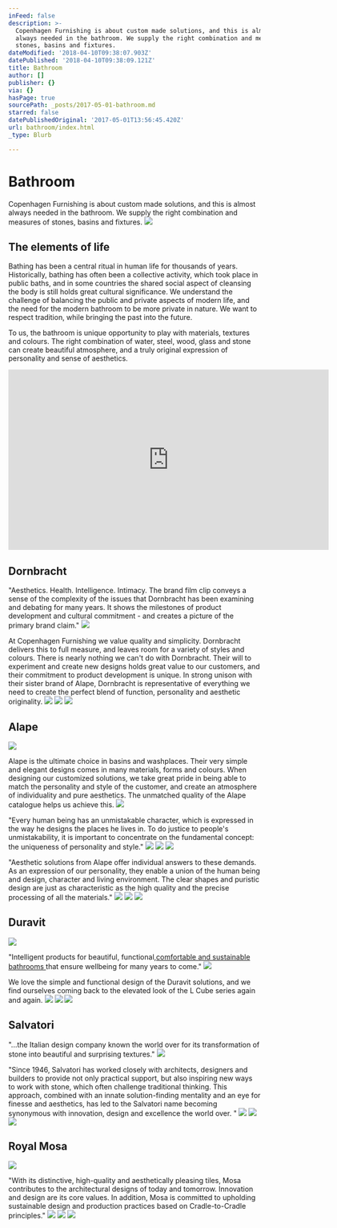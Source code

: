 ```yaml
---
inFeed: false
description: >-
  Copenhagen Furnishing is about custom made solutions, and this is almost
  always needed in the bathroom. We supply the right combination and measures of
  stones, basins and fixtures.
dateModified: '2018-04-10T09:38:07.903Z'
datePublished: '2018-04-10T09:38:09.121Z'
title: Bathroom
author: []
publisher: {}
via: {}
hasPage: true
sourcePath: _posts/2017-05-01-bathroom.md
starred: false
datePublishedOriginal: '2017-05-01T13:56:45.420Z'
url: bathroom/index.html
_type: Blurb

---
```

# Bathroom

Copenhagen Furnishing is about custom made solutions, and this is almost always needed in the bathroom. We supply the right combination and measures of stones, basins and fixtures.
![](https://the-grid-user-content.s3-us-west-2.amazonaws.com/a038a1ce-9493-4260-bc06-b3a7e2cc9955.jpg)

## The elements of life

Bathing has been a central ritual in human life for thousands of years.   
Historically, bathing has often been a collective activity, which took place in public baths, and in some countries the shared social aspect of cleansing the body is still holds great cultural significance. We understand the challenge of balancing the public and private aspects of modern life, and the need for the modern bathroom to be more private in nature. We want to respect tradition, while bringing the past into the future.

To us, the bathroom is unique opportunity to play with materials, textures and colours. The right combination of water, steel, wood, glass and stone can create beautiful atmosphere, and a truly original expression of personality and sense of aesthetics.

<iframe src="https://cdn.embedly.com/widgets/media.html?src=https%3A%2F%2Fwww.youtube.com%2Fembed%2FYVh4TWiGG58%3Ffeature%3Doembed&amp;url=http%3A%2F%2Fwww.youtube.com%2Fwatch%3Fv%3DYVh4TWiGG58&amp;image=https%3A%2F%2Fi.ytimg.com%2Fvi%2FYVh4TWiGG58%2Fhqdefault.jpg&amp;key=b7d04c9b404c499eba89ee7072e1c4f7&amp;type=text%2Fhtml&amp;schema=youtube" width="640" height="360" scrolling="no" frameborder="0" allowfullscreen="" style=""></iframe>

## Dornbracht

"Aesthetics. Health. Intelligence. Intimacy. The brand film clip conveys a sense of the complexity of the issues that Dornbracht has been examining and debating for many years. It shows the milestones of product development and cultural commitment - and creates a picture of the primary brand claim."
![](https://the-grid-user-content.s3-us-west-2.amazonaws.com/5d9331e4-8432-4b33-bb7e-4643995712f4.jpg)

At Copenhagen Furnishing we value quality and simplicity. Dornbracht delivers this to full measure, and leaves room for a variety of styles and colours. There is nearly nothing we can't do with Dornbracht. Their will to experiment and create new designs holds great value to our customers, and their commitment to product development is unique. In strong unison with their sister brand of Alape, Dornbracht is representative of everything we need to create the perfect blend of function, personality and aesthetic originality.
![](https://the-grid-user-content.s3-us-west-2.amazonaws.com/a9ea16b2-f99c-48eb-b974-6096747e816b.jpg)
![](https://the-grid-user-content.s3-us-west-2.amazonaws.com/513c6117-385c-4971-9b09-d7335c212ac7.jpg)
![](https://the-grid-user-content.s3-us-west-2.amazonaws.com/c15347fb-7506-4bda-a699-de1c093c6a55.jpg)

## Alape
![](https://the-grid-user-content.s3-us-west-2.amazonaws.com/ee025ba4-aa23-41d3-ae7f-729466ca12c2.jpg)

Alape is the ultimate choice in basins and washplaces. Their very simple and elegant designs comes in many materials, forms and colours. When designing our customized solutions, we take great pride in being able to match the personality and style of the customer, and create an atmosphere of individuality and pure aesthetics. The unmatched quality of the Alape catalogue helps us achieve this.
![](https://the-grid-user-content.s3-us-west-2.amazonaws.com/dd5074f5-0ecd-4f9e-8095-cc55aa2fedcd.jpg)

"Every human being has an unmistakable character, which is expressed in the way he designs the places he lives in. To do justice to people's unmistakability, it is important to concentrate on the fundamental concept: the uniqueness of personality and style."
![](https://the-grid-user-content.s3-us-west-2.amazonaws.com/278d406d-c135-4f3e-9576-7ab83eb75530.jpg)
![](https://the-grid-user-content.s3-us-west-2.amazonaws.com/9cb47731-223c-4001-ab44-2d458b3b19c0.jpg)
![](https://the-grid-user-content.s3-us-west-2.amazonaws.com/22d07e21-c1b5-4028-b4a5-4ef57e5bb97f.jpg)

"Aesthetic solutions from Alape offer individual answers to these demands. As an expression of our personality, they enable a union of the human being and design, character and living environment. The clear shapes and puristic design are just as characteristic as the high quality and the precise processing of all the materials."
![](https://the-grid-user-content.s3-us-west-2.amazonaws.com/34362ae6-c233-485e-899f-aa34e0d72e8a.jpg)
![](https://s3-us-west-2.amazonaws.com/the-grid-img/p/b79673e25a1a6a171d73300ee352e62985deee73.jpg)
![](https://the-grid-user-content.s3-us-west-2.amazonaws.com/2c56481a-225a-43de-8337-53432bbc3f64.jpg)

## Duravit
![](https://the-grid-user-content.s3-us-west-2.amazonaws.com/7f765576-11a2-4362-9632-5b68ae47bf31.jpg)

"Intelligent products for beautiful, functional,[comfortable and sustainable bathrooms ][0]that ensure wellbeing for many years to come."
![](https://the-grid-user-content.s3-us-west-2.amazonaws.com/0c1c7c23-be8c-4ad2-8d50-f51e89cc0668.jpg)

We love the simple and functional design of the Duravit solutions, and we find ourselves coming back to the elevated look of the L Cube series again and again.
![](https://the-grid-user-content.s3-us-west-2.amazonaws.com/43470b4d-aec9-4014-a5b4-d6101bd33e6a.jpg)
![](https://the-grid-user-content.s3-us-west-2.amazonaws.com/ec5f9b7a-9b4c-42a1-8ec8-9f8f413a70da.jpg)
![](https://the-grid-user-content.s3-us-west-2.amazonaws.com/d5c17a15-1305-4ae4-82c1-a4e11b07d367.jpg)

## Salvatori

"...the Italian design company known the world over for its transformation of stone into beautiful and surprising textures."
![](https://the-grid-user-content.s3-us-west-2.amazonaws.com/ffea64af-4838-4900-8dce-eca5285693d3.jpg)

"Since 1946, Salvatori has worked closely with architects, designers and builders to provide not only practical support, but also inspiring new ways to work with stone, which often challenge traditional thinking. This approach, combined with an innate solution-finding mentality and an eye for finesse and aesthetics, has led to the Salvatori name becoming synonymous with innovation, design and excellence the world over. "
![](https://the-grid-user-content.s3-us-west-2.amazonaws.com/8e946599-cb07-4d1f-9627-691481c1c47c.jpg)
![](https://the-grid-user-content.s3-us-west-2.amazonaws.com/7e73845d-02be-463a-8c70-51a3dad4c4ab.jpg)
![](https://the-grid-user-content.s3-us-west-2.amazonaws.com/e5fce9b3-d469-49bb-9cdc-012930cae75d.jpg)

## Royal Mosa
![](https://the-grid-user-content.s3-us-west-2.amazonaws.com/c93f1ee2-34fd-4b1f-a43a-cd9efa347ccf.jpg)

"With its distinctive, high-quality and aesthetically pleasing tiles, Mosa contributes to the architectural designs of today and tomorrow. Innovation and design are its core values. In addition, Mosa is committed to upholding sustainable design and production practices based on Cradle-to-Cradle principles."
![](https://the-grid-user-content.s3-us-west-2.amazonaws.com/6aea4a62-b82b-4346-838a-fb793357e1c4.jpg)
![](https://the-grid-user-content.s3-us-west-2.amazonaws.com/3da7b7f3-b269-4be7-88df-be173fe0cc20.jpg)
![](https://the-grid-user-content.s3-us-west-2.amazonaws.com/c896e74f-6d4f-493d-85f7-1fb0f151ee39.jpg)

[0]: http://www.duravit.com/homepage.com-en.html;jsessionid=8B741B2A79087B112334A841529DCFFF#below-fold